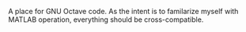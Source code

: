 A place for GNU Octave code. As the intent is to familarize myself with MATLAB operation, everything should be cross-compatible.
